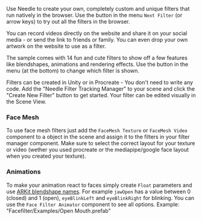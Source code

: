 
Use Needle to create your own, completely custom and unique filters that run natively in the browser. Use the button in the menu `Next Filter` (or arrow keys) to try out all the filters in the browser.

You can record videos directly on the website and share it on your social media - or send the link to friends or family. You can even drop your own artwork on the website to use as a filter.

The sample comes with 14 fun and cute filters to show off a few features like blendshapes, animations and rendering effects. Use the button in the menu (at the bottom) to change which filter is shown.

Filters can be created in Unity or in Procreate - You don't need to write any code. Add the "Needle Filter Tracking Manager" to your scene and click the "Create New Filter" button to get started. Your filter can be edited visually in the Scene View.


### Face Mesh

To use face mesh filters just add the `FaceMesh Texture` or `FaceMesh Video` component to a object in the scene and assign it to the filters in your filter manager component. Make sure to select the correct layout for your texture or video (wether you used procreate or the mediapipe/google face layout when you created your texture).

### Animations

To make your animation react to faces simply create `Float` parameters and use [ARKit blendshape names](https://developer.apple.com/documentation/arkit/arfaceanchor/blendshapelocation). For example `jawOpen` has a value between 0 (closed) and 1 (open), `eyeBlinkLeft` and `eyeBlinkRight` for blinking. You can use the `Face Filter Animator` component to see all options. Example: "Facefilter/Examples/Open Mouth.prefab"
